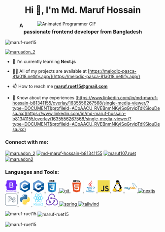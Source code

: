 
<h1 align="center">Hi 👋, I'm Md. Maruf Hossain</h1>
<!-- <a href="https://www.google.com/imgres?q=animated%20coding%20gif&imgurl=https%3A%2F%2Fcdn.dribbble.com%2Fusers%2F1162077%2Fscreenshots%2F3848914%2Fprogrammer.gif&imgrefurl=https%3A%2F%2Foutlane.co%2Fnow%2Fnew-shot-programmer-animation%2F&docid=hyRv46xL2D6dsM&tbnid=ZmOH4FBlhx83-M&vet=12ahUKEwjagI6uktaHAxXJk1YBHaZQCTQQM3oECG8QAA..i&w=800&h=600&hcb=2&ved=2ahUKEwjagI6uktaHAxXJk1YBHaZQCTQQM3oECG8QAA" target="_blank">   -->
    <img src="https://cdn.dribbble.com/users/1162077/screenshots/3848914/programmer.gif" alt="Animated Programmer GIF" align="right" alt="Coding" width="400">  
</a>

<h3 align="center">A passionate frontend developer from Bangladesh</h3>

<p align="left"> <img src="https://komarev.com/ghpvc/?username=maruf-ruet15&label=Profile%20views&color=0e75b6&style=flat" alt="maruf-ruet15" /> </p>

<p align="left"> <a href="https://twitter.com/maruadon_2" target="blank"><img src="https://img.shields.io/twitter/follow/maruadon_2?logo=twitter&style=for-the-badge" alt="maruadon_2" /></a> </p>

- 🌱 I’m currently learning **Next.js**

- 👨‍💻 All of my projects are available at [https://melodic-pasca-81a018.netlify.app/](https://melodic-pasca-81a018.netlify.app/)

- 📫 How to reach me **maruf.ruet15@gmail.com**

- 📄 Know about my experiences [https://www.linkedin.com/in/md-maruf-hossain-b81341155/overlay/1635556267568/single-media-viewer/?type=DOCUMENT&profileId=ACoAACU_RVEBnmNKyISqGrvipTdKSiouDesaJxc](https://www.linkedin.com/in/md-maruf-hossain-b81341155/overlay/1635556267568/single-media-viewer/?type=DOCUMENT&profileId=ACoAACU_RVEBnmNKyISqGrvipTdKSiouDesaJxc)

<h3 align="left">Connect with me:</h3>
<p align="left">
<a href="https://twitter.com/maruadon_2" target="blank"><img align="center" src="https://raw.githubusercontent.com/rahuldkjain/github-profile-readme-generator/master/src/images/icons/Social/twitter.svg" alt="maruadon_2" height="30" width="40" /></a>
<a href="https://linkedin.com/in/md-maruf-hossain-b81341155" target="blank"><img align="center" src="https://raw.githubusercontent.com/rahuldkjain/github-profile-readme-generator/master/src/images/icons/Social/linked-in-alt.svg" alt="md-maruf-hossain-b81341155" height="30" width="40" /></a>
<a href="https://fb.com/maruf107.ruet" target="blank"><img align="center" src="https://raw.githubusercontent.com/rahuldkjain/github-profile-readme-generator/master/src/images/icons/Social/facebook.svg" alt="maruf107.ruet" height="30" width="40" /></a>
<a href="https://instagram.com/maruadon2" target="blank"><img align="center" src="https://raw.githubusercontent.com/rahuldkjain/github-profile-readme-generator/master/src/images/icons/Social/instagram.svg" alt="maruadon2" height="30" width="40" /></a>
</p>

<h3 align="left">Languages and Tools:</h3>
<p align="left"> <a href="https://getbootstrap.com" target="_blank" rel="noreferrer"> <img src="https://raw.githubusercontent.com/devicons/devicon/master/icons/bootstrap/bootstrap-plain-wordmark.svg" alt="bootstrap" width="40" height="40"/> </a> <a href="https://www.cprogramming.com/" target="_blank" rel="noreferrer"> <img src="https://raw.githubusercontent.com/devicons/devicon/master/icons/c/c-original.svg" alt="c" width="40" height="40"/> </a> <a href="https://www.w3schools.com/cpp/" target="_blank" rel="noreferrer"> <img src="https://raw.githubusercontent.com/devicons/devicon/master/icons/cplusplus/cplusplus-original.svg" alt="cplusplus" width="40" height="40"/> </a> <a href="https://www.w3schools.com/css/" target="_blank" rel="noreferrer"> <img src="https://raw.githubusercontent.com/devicons/devicon/master/icons/css3/css3-original-wordmark.svg" alt="css3" width="40" height="40"/> </a> <a href="https://git-scm.com/" target="_blank" rel="noreferrer"> <img src="https://www.vectorlogo.zone/logos/git-scm/git-scm-icon.svg" alt="git" width="40" height="40"/> </a> <a href="https://www.w3.org/html/" target="_blank" rel="noreferrer"> <img src="https://raw.githubusercontent.com/devicons/devicon/master/icons/html5/html5-original-wordmark.svg" alt="html5" width="40" height="40"/> </a> <a href="https://www.java.com" target="_blank" rel="noreferrer"> <img src="https://raw.githubusercontent.com/devicons/devicon/master/icons/java/java-original.svg" alt="java" width="40" height="40"/> </a> <a href="https://developer.mozilla.org/en-US/docs/Web/JavaScript" target="_blank" rel="noreferrer"> <img src="https://raw.githubusercontent.com/devicons/devicon/master/icons/javascript/javascript-original.svg" alt="javascript" width="40" height="40"/> </a> <a href="https://www.linux.org/" target="_blank" rel="noreferrer"> <img src="https://raw.githubusercontent.com/devicons/devicon/master/icons/linux/linux-original.svg" alt="linux" width="40" height="40"/> </a> <a href="https://www.mysql.com/" target="_blank" rel="noreferrer"> <img src="https://raw.githubusercontent.com/devicons/devicon/master/icons/mysql/mysql-original-wordmark.svg" alt="mysql" width="40" height="40"/> </a> <a href="https://nextjs.org/" target="_blank" rel="noreferrer"> <img src="https://cdn.worldvectorlogo.com/logos/nextjs-2.svg" alt="nextjs" width="40" height="40"/> </a> <a href="https://www.photoshop.com/en" target="_blank" rel="noreferrer"> <img src="https://raw.githubusercontent.com/devicons/devicon/master/icons/photoshop/photoshop-line.svg" alt="photoshop" width="40" height="40"/> </a> <a href="https://www.python.org" target="_blank" rel="noreferrer"> <img src="https://raw.githubusercontent.com/devicons/devicon/master/icons/python/python-original.svg" alt="python" width="40" height="40"/> </a> <a href="https://reactjs.org/" target="_blank" rel="noreferrer"> <img src="https://raw.githubusercontent.com/devicons/devicon/master/icons/react/react-original-wordmark.svg" alt="react" width="40" height="40"/> </a> <a href="https://redux.js.org" target="_blank" rel="noreferrer"> <img src="https://raw.githubusercontent.com/devicons/devicon/master/icons/redux/redux-original.svg" alt="redux" width="40" height="40"/> </a> <a href="https://spring.io/" target="_blank" rel="noreferrer"> <img src="https://www.vectorlogo.zone/logos/springio/springio-icon.svg" alt="spring" width="40" height="40"/> </a> <a href="https://tailwindcss.com/" target="_blank" rel="noreferrer"> <img src="https://www.vectorlogo.zone/logos/tailwindcss/tailwindcss-icon.svg" alt="tailwind" width="40" height="40"/> </a> </p>

<p><img align="left" src="https://github-readme-stats.vercel.app/api/top-langs?username=maruf-ruet15&show_icons=true&locale=en&layout=compact" alt="maruf-ruet15" /></p>

<p>&nbsp;<img align="center" src="https://github-readme-stats.vercel.app/api?username=maruf-ruet15&show_icons=true&locale=en" alt="maruf-ruet15" /></p>

<p><img align="center" src="https://github-readme-streak-stats.herokuapp.com/?user=maruf-ruet15&" alt="maruf-ruet15" /></p>
